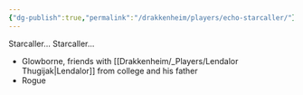 ```yaml
---
{"dg-publish":true,"permalink":"/drakkenheim/players/echo-starcaller/"}
---
```



Starcaller... Starcaller...

- Glowborne, friends with [[Drakkenheim/_Players/Lendalor Thugijak\|Lendalor]] from college and his father
- Rogue
